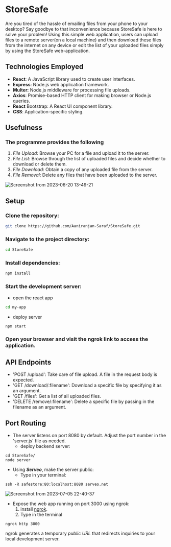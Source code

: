 # StoreSafe
Are you tired of the hassle of emailing files from your phone to your desktop? Say goodbye to that inconvenience because StoreSafe is here to solve your problem!
Using this simple web application, users can upload files to a remote server(on a local machine) and then download these files from the internet on any device or edit the list of your uploaded files simply by using the StoreSafe web-application.

## Technologies Employed

- **React**: A JavaScript library used to create user interfaces.
- **Express**: Node.js web application framework.
- **Multer:** Node.js middleware for processing file uploads.
- **Axios**: Promise-based HTTP client for making browser or Node.js queries.
- **React** Bootstrap: A React UI component library.
- **CSS**: Application-specific styling.

## Usefulness

### The programme provides the following 
1. *File Upload*: Browse your PC for a file and upload it to the server.
2. *File List*: Browse through the list of uploaded files and decide whether to download or delete them.
3. *File Download*: Obtain a copy of any uploaded file from the server.
4. *File Removal*: Delete any files that have been uploaded to the server.

![Screenshot from 2023-06-20 13-49-21](https://github.com/Aaniranjan-Saraf/StoreSafe/assets/97801096/06a1810b-9efd-46c0-a33c-d3a164c8bad5)


## Setup




### Clone the repository: 
```sh
git clone https://github.com/Aaniranjan-Saraf/StoreSafe.git
```
### Navigate to the project directory:
```sh
cd StoreSafe
```
### Install dependencies:
```sh
npm install
```
### Start the development server:
   - open the react app

```sh
cd my-app
```
   - deploy server
```sh
npm start
```
### Open your browser and visit the ngrok link to access the application. 



## API Endpoints

- 'POST /upload': Take care of file upload. A file in the request body is expected.
- 'GET /download/:filename': Download a specific file by specifying it as an argument.
- 'GET /files': Get a list of all uploaded files.
- 'DELETE /remove/:filename': Delete a specific file by passing in the filename as an argument.


## Port Routing 
- The server listens on port 8080 by default. Adjust the port number in the 'server.js' file as needed.
   - deploy backend server:
```
cd StoreSafe/
node server
```
- Using ***Serveo***, make the server public:
   - Type in your terminal:
```
ssh -R safestore:80:localhost:8080 serveo.net
```

![Screenshot from 2023-07-05 22-40-37](https://github.com/Aaniranjan-Saraf/StoreSafe/assets/97801096/8d533d46-8f4c-4c57-8617-25232e0ed60e)

    
- Expose the web app running on port 3000 using ngrok:
  1. install [ngrok](https://ngrok.com/).
  2. Type in the terminal

```
ngrok http 3000
```
ngrok generates a temporary *public URL* that redirects inquiries to your local development server.

